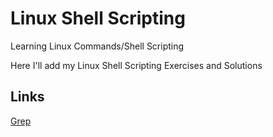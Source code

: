 # Linux Shell Scripting
Learning Linux Commands/Shell Scripting

Here I'll add my Linux Shell Scripting Exercises and Solutions

## Links
[Grep](https://en.wikibooks.org/wiki/Grep)
